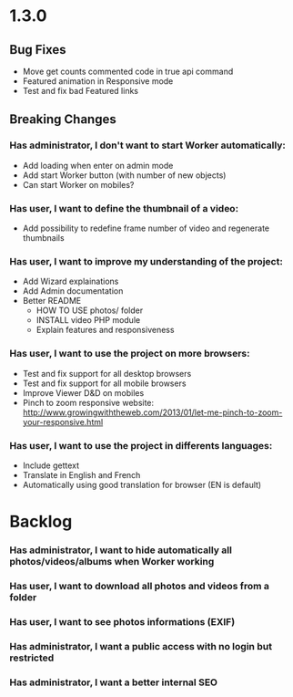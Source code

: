 <a name="1.3.0"></a>
# 1.3.0

## Bug Fixes

- Move get counts commented code in true api command
- Featured animation in Responsive mode
- Test and fix bad Featured links

## Breaking Changes

### Has administrator, I don't want to start Worker automatically:

- Add loading when enter on admin mode
- Add start Worker button (with number of new objects)
- Can start Worker on mobiles?

### Has user, I want to define the thumbnail of a video:

- Add possibility to redefine frame number of video and regenerate thumbnails

### Has user, I want to improve my understanding of the project:

- Add Wizard explainations
- Add Admin documentation
- Better README
  - HOW TO USE photos/ folder
  - INSTALL video PHP module
  - Explain features and responsiveness

### Has user, I want to use the project on more browsers:

- Test and fix support for all desktop browsers
- Test and fix support for all mobile browsers
- Improve Viewer D&D on mobiles
- Pinch to zoom responsive website: http://www.growingwiththeweb.com/2013/01/let-me-pinch-to-zoom-your-responsive.html

### Has user, I want to use the project in differents languages:

- Include gettext
- Translate in English and French
- Automatically using good translation for browser (EN is default)

<a name="backlog"></a>
# Backlog

### Has administrator, I want to hide automatically all photos/videos/albums when Worker working
### Has user, I want to download all photos and videos from a folder
### Has user, I want to see photos informations (EXIF)
### Has administrator, I want a public access with no login but restricted
### Has administrator, I want a better internal SEO